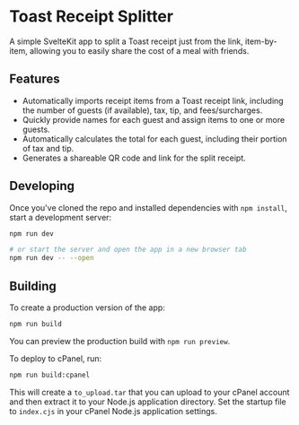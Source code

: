 # Toast Receipt Splitter

A simple SvelteKit app to split a Toast receipt just from the link, item-by-item, allowing you to easily share the cost of a meal with friends.

## Features

- Automatically imports receipt items from a Toast receipt link, including the number of guests (if available), tax, tip, and fees/surcharges.
- Quickly provide names for each guest and assign items to one or more guests.
- Automatically calculates the total for each guest, including their portion of tax and tip.
- Generates a shareable QR code and link for the split receipt.

## Developing

Once you've cloned the repo and installed dependencies with `npm install`, start a development server:

```bash
npm run dev

# or start the server and open the app in a new browser tab
npm run dev -- --open
```

## Building

To create a production version of the app:

```bash
npm run build
```

You can preview the production build with `npm run preview`.

To deploy to cPanel, run:

```bash
npm run build:cpanel
```

This will create a `to_upload.tar` that you can upload to your cPanel account and then extract it to your Node.js application directory. Set the startup file to `index.cjs` in your cPanel Node.js application settings.
